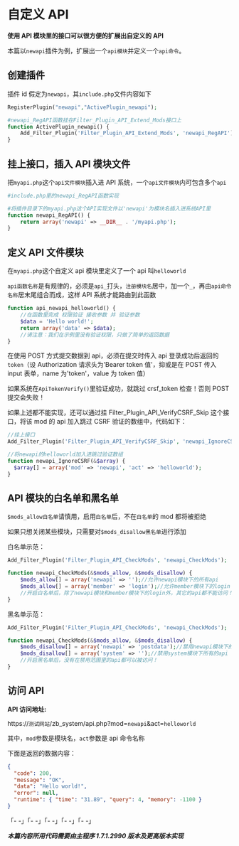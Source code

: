 # 自定义 API

**使用 API 模块里的接口可以很方便的扩展出自定义的 API**

本篇以`newapi`插件为例，扩展出一个`api模块`并定义一个`api命令`。

## 创建插件

插件 id 假定为`newapi`，其`include.php`文件内容如下

```php
RegisterPlugin("newapi","ActivePlugin_newapi");

#newapi_RegAPI函数挂在Filter_Plugin_API_Extend_Mods接口上
function ActivePlugin_newapi() {
    Add_Filter_Plugin('Filter_Plugin_API_Extend_Mods', 'newapi_RegAPI');
}
```

## 挂上接口，插入 API 模块文件

把`myapi.php`这个`api文件模块`插入进 API 系统，一个`api文件模块`内可包含多个`api`

```php
#include.php里的newapi_RegAPI函数实现

#将插件目录下的myapi.php这个API实现文件以'newapi'为模块名插入进系统API里
function newapi_RegAPI() {
    return array('newapi' => __DIR__ . '/myapi.php');
}
```

## 定义 API 文件模块

在`myapi.php`这个自定义 api 模块里定义了一个 api 叫`helloworld`

`api函数名称`是有规律的，必须是`api_`打头，`注册模块名`居中，加一个`_`，再由`api命令名称`居末尾组合而成，这样 API 系统才能路由到此函数

```php
function api_newapi_helloworld() {
    //在函数里完成 权限验证 接收参数 并 验证参数
    $data = 'Hello world!';
	return array('data' => $data);
    //请注意：我们在示例里没有验证权限，只做了简单的返回数据
}
```

在使用 POST 方式提交数据到 api，必须在提交时传入 api 登录成功后返回的`token`（设 Authorization 请求头为'Bearer token 值'，抑或是在 POST 传入 input 表单，name 为'token'，value 为 token 值）

如果系统在`ApiTokenVerify()`里验证成功，就跳过 crsf_token 检查！否则 POST 提交会失败！

如果上述都不能实现，还可以通过挂 Filter_Plugin_API_VerifyCSRF_Skip 这个接口，将该 mod 的 api 加入跳过 CSRF 验证的数组中，代码如下：

```php
//挂上接口
Add_Filter_Plugin('Filter_Plugin_API_VerifyCSRF_Skip', 'newapi_IgnoreCSRF');

//将newapi的helloworld加入进跳过验证数组
function newapi_IgnoreCSRF(&$array) {
  $array[] = array('mod' => 'newapi', 'act' => 'helloworld');
}
```

## API 模块的白名单和黑名单

`$mods_allow白名单`请慎用，启用`白名单`后，不在`白名单`的 mod 都将被拒绝

如果只想关闭某些模块，只需要对`$mods_disallow黑名单`进行添加

白名单示范：

```php
Add_Filter_Plugin('Filter_Plugin_API_CheckMods', 'newapi_CheckMods');

function newapi_CheckMods(&$mods_allow, &$mods_disallow) {
    $mods_allow[] = array('newapi' => '');//允许newapi模块下的所有api
    $mods_allow[] = array('member' => 'login');//允许member模块下的login
    //开启白名单后，除了newapi模块和member模块下的login外，其它的api都不能访问！
}
```

黑名单示范：

```php
Add_Filter_Plugin('Filter_Plugin_API_CheckMods', 'newapi_CheckMods');

function newapi_CheckMods(&$mods_allow, &$mods_disallow) {
    $mods_disallow[] = array('newapi' => 'postdata');//禁用newapi模块下的postdata
    $mods_disallow[] = array('system' => '');//禁用system模块下所有的api
    //开启黑名单后，没有在禁用范围里的api都可以被访问！
}
```

## 访问 API

**API 访问地址:**

https://`测试网站`/zb_system/api.php?mod=`newapi`&act=`helloworld`

其中，`mod`参数是模块名，`act`参数是 api 命令名称

下面是返回的数据内容：

```json
{
  "code": 200,
  "message": "OK",
  "data": "Hello world!",
  "error": null,
  "runtime": { "time": "31.89", "query": 4, "memory": -1100 }
}
```

「- -」「- -」「- -」「- -」「- -」

**_本篇内容所用代码需要由主程序 1.7.1.2990 版本及更高版本实现_**
